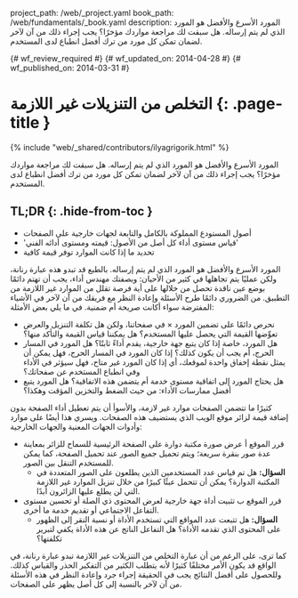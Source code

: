project_path: /web/_project.yaml
book_path: /web/fundamentals/_book.yaml
description: المورد الأسرع والأفضل هو المورد الذي لم يتم إرساله. هل سبقت لك مراجعة مواردك مؤخرًا؟ يجب إجراء ذلك من آن لآخر لضمان تمكن كل مورد من ترك أفضل انطباع لدى المستخدم.

{# wf_review_required #}
{# wf_updated_on: 2014-04-28 #}
{# wf_published_on: 2014-03-31 #}

# التخلص من التنزيلات غير اللازمة {: .page-title }

{% include "web/_shared/contributors/ilyagrigorik.html" %}



المورد الأسرع والأفضل هو المورد الذي لم يتم إرساله. هل سبقت لك مراجعة مواردك مؤخرًا؟ يجب إجراء ذلك من آن لآخر لضمان تمكن كل مورد من ترك أفضل انطباع لدى المستخدم.


## TL;DR {: .hide-from-toc }
- أصول المستودع المملوكة بالكامل والتابعة لجهات خارجية على الصفحات
- 'قياس مستوى أداء كل أصل من الأصول: قيمته ومستوى أدائه الفني'
- تحديد ما إذا كانت الموارد توفر قيمة كافية


 المورد الأسرع والأفضل هو المورد الذي لم يتم إرساله. بالطبع قد تبدو هذه عبارة رنانة، ولكن عمليًا يتم تجاهلها في كثير من الأحيان: وبصفتك مهندس أداء، يجب أن تهتم دائمًا بوضع عين ناقدة تحصل من خلالها على أية فرصة تقلل من الموارد غير اللازمة من التطبيق. من الضروري دائمًا طرح الأسئلة وإعادة النظر مع فريقك من آن لآخر في الأشياء المفترضة سواء أكانت صريحة أم ضمنية. في ما يلي بعض الأمثلة:

* نحرص دائمًا على تضمين المورد × في صفحاتنا، ولكن هل تكلفة التنزيل والعرض تعوِّضها القيمة التي يحصل عليها المستخدم؟ هل يمكننا قياس القيمة والتأكد منها؟
* هل المورد، خاصة إذا كان يتبع جهة خارجية، يقدم أداءً ثابتًا؟ هل المورد في المسار الحرج، أم يجب أن يكون كذلك؟ إذا كان المورد في المسار الحرج، فهل يمكن أن يمثل نقطة إخفاق واحدة لموقعك، أي إذا كان المورد غير متاح، فهل سيؤثر في الأداء وفي انطباع المستخدم عن صفحاتك؟
* هل يحتاج المورد إلى اتفاقية مستوى خدمة أم يتضمن هذه الاتفاقية؟ هل المورد يتبع أفضل ممارسات الأداء: من حيث الضغط والتخزين المؤقت وهكذا؟

كثيرًا ما تتضمن الصفحات موارد غير لازمة، والأسوأ أن يتم تعطيل أداء الصفحة بدون إضافة قيمة لزائر موقع الويب الذي يستضيف هذه الصفحات. ويسري هذا أيضًا على موارد وأدوات الجهات المعنية والجهات الخارجية:

* قرر الموقع أ عرض صورة مكتبة دوارة على الصفحة الرئيسية للسماح للزائر بمعاينة عدة صور بنقرة سريعة؛ ويتم تحميل جميع الصور عند تحميل الصفحة، كما يمكن للمستخدم التنقل بين الصور.
    * **السؤال:** هل تم قياس عدد المستخدمين الذين يطلعون على الصور المتعددة في المكتبة الدوارة؟ يمكن أن تتحمل عبئًا كبيرًا من خلال تنزيل الموارد غير اللازمة التي لن يطلع عليها الزائرون أبدًا.
* قرر الموقع ب تثبيت أداة جهة خارجية لعرض المحتوى ذي الصلة أو تحسين مستوى التفاعل الاجتماعي أو تقديم خدمة ما أخرى.
    * **السؤال:** هل تتبعت عدد المواقع التي تستخدم الأداة أو نسبة النقر إلى الظهور على المحتوى الذي تقدمه الأداة؟ هل التفاعل الناتج عن هذه الأداة يكفي لتبرير تكلفتها؟

كما ترى، على الرغم من أن عبارة التخلص من التنزيلات غير اللازمة تبدو عبارة رنانة، في الواقع قد يكون الأمر مختلفًا كثيرًا لأنه يتطلب الكثير من التفكير الحذر والقياس كذلك. وللحصول على أفضل النتائج يجب في الحقيقة إجراء جرد وإعادة النظر في هذه الأسئلة من آن لآخر بالنسبة إلى كل أصل يظهر على الصفحات.



